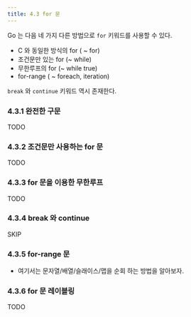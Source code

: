 ```yaml
---
title: 4.3 for 문
---
```


Go 는 다음 네 가지 다른 방법으로 `for` 키워드를 사용할 수 있다.

- C 와 동일한 방식의 for ( ~ for)
- 조건문만 있는 for (~ while)
- 무한루프의 for (~ while true)
- for-range ( ~ foreach, iteration)

`break` 와 `continue` 키워드 역시 존재한다.

### 4.3.1 완전한 구문

TODO

### 4.3.2 조건문만 사용하는 for 문

TODO

### 4.3.3 for 문을 이용한 무한루프

TODO

### 4.3.4 break 와 continue

SKIP

### 4.3.5 for-range 문

- 여기서는 문자열/배열/슬래이스/맵을 순회 하는 방법을 알아보자.

### 4.3.6 for 문 레이블링

TODO

